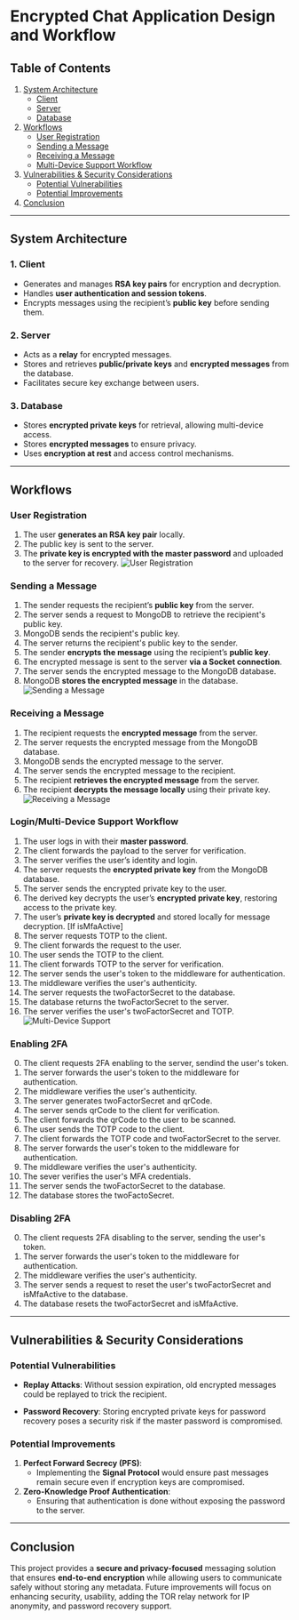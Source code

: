 # Encrypted Chat Application Design and Workflow

## Table of Contents

1. [System Architecture](#system-architecture)
   - [Client](#1-client)
   - [Server](#2-server)
   - [Database](#3-database)
2. [Workflows](#workflows)
   - [User Registration](#user-registration)
   - [Sending a Message](#sending-a-message)
   - [Receiving a Message](#receiving-a-message)
   - [Multi-Device Support Workflow](#multi-device-support-workflow)
3. [Vulnerabilities & Security Considerations](#vulnerabilities--security-considerations)
   - [Potential Vulnerabilities](#potential-vulnerabilities)
   - [Potential Improvements](#potential-improvements)
4. [Conclusion](#conclusion)

---

## System Architecture

### 1. **Client**

- Generates and manages **RSA key pairs** for encryption and decryption.
- Handles **user authentication and session tokens**.
- Encrypts messages using the recipient’s **public key** before sending them.

### 2. **Server**

- Acts as a **relay** for encrypted messages.
- Stores and retrieves **public/private keys** and **encrypted messages** from the database.
- Facilitates secure key exchange between users.

### 3. **Database**

- Stores **encrypted private keys** for retrieval, allowing multi-device access.
- Stores **encrypted messages** to ensure privacy.
- Uses **encryption at rest** and access control mechanisms.

---

## Workflows

### **User Registration**

1. The user **generates an RSA key pair** locally.
2. The public key is sent to the server.
3. The **private key is encrypted with the master password** and uploaded to the server for recovery.
![User Registration](./details/images/registration_workflow.png)

### **Sending a Message**

1. The sender requests the recipient’s **public key** from the server.
2. The server sends a request to MongoDB to retrieve the recipient's public key.
3. MongoDB sends the recipient's public key.
4. The server returns the recipient's public key to the sender.
5. The sender **encrypts the message** using the recipient’s **public key**.
6. The encrypted message is sent to the server **via a Socket connection**.
7. The server sends the encrypted message to the MongoDB database.
8. MongoDB **stores the encrypted message** in the database.
![Sending a Message](./details/images/sending_message_workflow.png)

### **Receiving a Message**

1. The recipient requests the **encrypted message** from the server.
2. The server requests the encrypted message from the MongoDB database.
3. MongoDB sends the encrypted message to the server.
4. The server sends the encrypted message to the recipient.
5. The recipient **retrieves the encrypted message** from the server.
6. The recipient **decrypts the message locally** using their private key.
![Receiving a Message](./details/images/receiving_message_workflow.png)

### **Login/Multi-Device Support Workflow**

1. The user logs in with their **master password**.
2. The client forwards the payload to the server for verification.
3. The server verifies the user’s identity and login.
4. The server requests the **encrypted private key** from the MongoDB database.
5. The server sends the encrypted private key to the user.
6. The derived key decrypts the user’s **encrypted private key**, restoring access to the private key.
7. The user’s **private key is decrypted** and stored locally for message decryption.
[If isMfaActive] 
8. The server requests TOTP to the client.
9. The client forwards the request to the user.
10. The user sends the TOTP to the client.
11. The client forwards TOTP to the server for verification.
12. The server sends the user's token to the middleware for authentication.
13. The middleware verifies the user's authenticity.
14. The server requests the twoFactorSecret to the database.
15. The database returns the twoFactorSecret to the server.
14. The server verifies the user's twoFactorSecret and TOTP.
![Multi-Device Support](./details/images/multi_device_workflow.png)

### **Enabling 2FA**

0. The client requests 2FA enabling to the server, sendind the user's token.
1. The server forwards the user's token to the middleware for authentication.
2. The middleware verifies the user's authenticity.
3. The server generates twoFactorSecret and qrCode.
4. The server sends qrCode to the client for verification.
5. The client forwards the qrCode to the user to be scanned.
6. The user sends the TOTP code to the client.
7. The client forwards the TOTP code and twoFactorSecret to the server.
8. The server forwards the user's token to the middleware for authentication.
9. The middleware verifies the user's authenticity.
10. The sever verifies the user's MFA credentials.
11. The server sends the twoFactorSecret to the database.
12. The database stores the twoFactoSecret.

### **Disabling 2FA**

0. The client requests 2FA disabling to the server, sending the user's token.
1. The server forwards the user's token to the middleware for authentication.
2. The middleware verifies the user's authenticity.
3. The server sends a request to reset the user's twoFactorSecret and isMfaActive to the database.
4. The database resets the twoFactorSecret and isMfaActive.

---

## Vulnerabilities & Security Considerations

### **Potential Vulnerabilities**

- **Replay Attacks**: Without session expiration, old encrypted messages could be replayed to trick the recipient.

- **Password Recovery**: Storing encrypted private keys for password recovery poses a security risk if the master password is compromised.

### **Potential Improvements**

1. **Perfect Forward Secrecy (PFS)**:
   - Implementing the **Signal Protocol** would ensure past messages remain secure even if encryption keys are compromised.
2. **Zero-Knowledge Proof Authentication**:
   - Ensuring that authentication is done without exposing the password to the server.

---

## Conclusion

This project provides a **secure and privacy-focused** messaging solution that ensures **end-to-end encryption** while allowing users to communicate safely without storing any metadata. Future improvements will focus on enhancing security, usability, adding the TOR relay network for IP anonymity, and password recovery support.